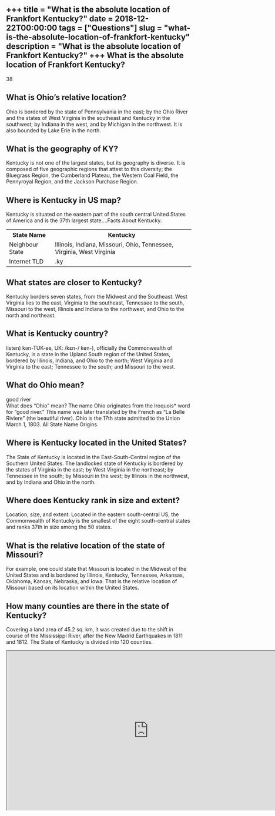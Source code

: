 +++
title = "What is the absolute location of Frankfort Kentucky?"
date = 2018-12-22T00:00:00
tags = ["Questions"]
slug = "what-is-the-absolute-location-of-frankfort-kentucky"
description = "What is the absolute location of Frankfort Kentucky?"
+++
What is the absolute location of Frankfort Kentucky?
----------------------------------------------------

38

What is Ohio’s relative location?
---------------------------------

Ohio is bordered by the state of Pennsylvania in the east; by the Ohio River and the states of West Virginia in the southeast and Kentucky in the southwest; by Indiana in the west, and by Michigan in the northwest. It is also bounded by Lake Erie in the north.

What is the geography of KY?
----------------------------

Kentucky is not one of the largest states, but its geography is diverse. It is composed of five geographic regions that attest to this diversity; the Bluegrass Region, the Cumberland Plateau, the Western Coal Field, the Pennyroyal Region, and the Jackson Purchase Region.

Where is Kentucky in US map?
----------------------------

Kentucky is situated on the eastern part of the south central United States of America and is the 37th largest state….Facts About Kentucky.

<table><tr><th>State Name</th><th>Kentucky</th></tr><tr><td>Neighbour State</td><td>Illinois, Indiana, Missouri, Ohio, Tennessee, Virginia, West Virginia</td></tr><tr><td>Internet TLD</td><td>.ky</td></tr></table>

What states are closer to Kentucky?
-----------------------------------

Kentucky borders seven states, from the Midwest and the Southeast. West Virginia lies to the east, Virginia to the southeast, Tennessee to the south, Missouri to the west, Illinois and Indiana to the northwest, and Ohio to the north and northeast.

What is Kentucky country?
-------------------------

listen) kən-TUK-ee, UK: /kɛn-/ ken-), officially the Commonwealth of Kentucky, is a state in the Upland South region of the United States, bordered by Illinois, Indiana, and Ohio to the north; West Virginia and Virginia to the east; Tennessee to the south; and Missouri to the west.

What do Ohio mean?
------------------

good river  
What does “Ohio” mean? The name Ohio originates from the Iroquois\* word for “good river.” This name was later translated by the French as “La Belle Riviere” (the beautiful river). Ohio is the 17th state admitted to the Union March 1, 1803. All State Name Origins.

Where is Kentucky located in the United States?
-----------------------------------------------

The State of Kentucky is located in the East-South-Central region of the Southern United States. The landlocked state of Kentucky is bordered by the states of Virginia in the east; by West Virginia in the northeast; by Tennessee in the south; by Missouri in the west; by Illinois in the northwest, and by Indiana and Ohio in the north.

Where does Kentucky rank in size and extent?
--------------------------------------------

Location, size, and extent. Located in the eastern south-central US, the Commonwealth of Kentucky is the smallest of the eight south-central states and ranks 37th in size among the 50 states.

What is the relative location of the state of Missouri?
-------------------------------------------------------

 For example, one could state that Missouri is located in the Midwest of the United States and is bordered by Illinois, Kentucky, Tennessee, Arkansas, Oklahoma, Kansas, Nebraska, and Iowa. That is the relative location of Missouri based on its location within the United States.

How many counties are there in the state of Kentucky?
-----------------------------------------------------

Covering a land area of 45.2 sq. km, it was created due to the shift in course of the Mississippi River, after the New Madrid Earthquakes in 1811 and 1812. The State of Kentucky is divided into 120 counties.

<iframe allow="accelerometer; autoplay; clipboard-write; encrypted-media; gyroscope; picture-in-picture" allowfullscreen="" class="__youtube_prefs__  epyt-is-override  no-lazyload" data-no-lazy="1" data-origheight="433" data-origwidth="770" data-skipgform_ajax_framebjll="" height="433" id="_ytid_36295" loading="lazy" src="https://www.youtube.com/embed/twITISgG29U?enablejsapi=1&autoplay=0&cc_load_policy=0&cc_lang_pref=&iv_load_policy=1&loop=0&modestbranding=0&rel=1&fs=1&playsinline=0&autohide=2&theme=dark&color=red&controls=1&" title="YouTube player" width="770"></iframe>